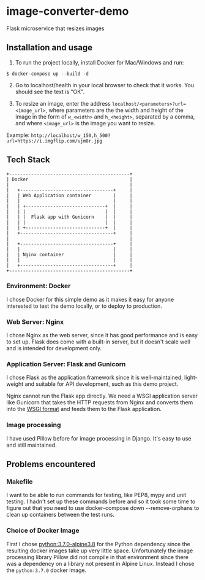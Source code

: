 # image-converter-demo
Flask microservice that resizes images


## Installation and usage
1. To run the project locally, install Docker for Mac/Windows and run:

```$ docker-compose up --build -d```

2. Go to localhost/health in your local browser to check that it works. You should see the text is "OK".

3. To resize an image, enter the address `localhost/<parameters>?url=<image_url>`, where parameters are the the width and height of the image in the form of `w_<width>` and `h_<height>`, separated by a comma, and where `<image_url>` is the image you want to resize.

Example:
`http://localhost/w_150,h_500?url=https://i.imgflip.com/ujm8r.jpg`


## Tech Stack

```
+--------------------------------------------+
| Docker                                     |
|                                            |
|   +----------------------------------+     |
|   | Web Application container        |     |
|   |                                  |     |
|   | +-----------------------------+  |     |
|   | |                             |  |     |
|   | |  Flask app with Gunicorn    |  |     |
|   | |                             |  |     |
|   | +-----------------------------+  |     |
|   +----------------------------------+     |
|                                            |
|   +----------------------------------+     |
|   |                                  |     |
|   | Nginx container                  |     |
|   |                                  |     |
|   +----------------------------------+     |
+--------------------------------------------+
```

### Environment: Docker
I chose Docker for this simple demo as it makes it easy for anyone interested to test the demo locally, or to deploy to production.

### Web Server: Nginx
I chose Nginx as the web server, since it has good performance and is easy to set up. Flask does come with a built-in server, but it doesn't scale well and is intended for development only.

### Application Server: Flask and Gunicorn
I chose Flask as the application framework since it is well-maintained, light-weight and suitable for API development, such as this demo project.

Nginx cannot run the Flask app directly. We need a WSGI application server like Gunicorn that takes the HTTP requests from Nginx and converts them into the [WSGI format](https://wsgi.readthedocs.io/) and feeds them to the Flask application.

### Image processing
I have used Pillow before for image processing in Django. It's easy to use and still maintained.

 
## Problems encountered
### Makefile
I want to be able to run commands for testing, like PEP8, mypy and unit testing. I hadn't set up these commands before and so it took some time to figure out that you need to use docker-compose down --remove-orphans to clean up containers between the test runs. 

### Choice of Docker Image
First I chose [python:3.7.0-alpine3.8](https://alpinelinux.org/about/) for the Python dependency since the resulting docker images take up very little space. Unfortunately the image processing library Pillow did not compile in that environment since there was a dependency on a library not present in Alpine Linux. Instead I chose the ```python:3.7.0``` docker image.